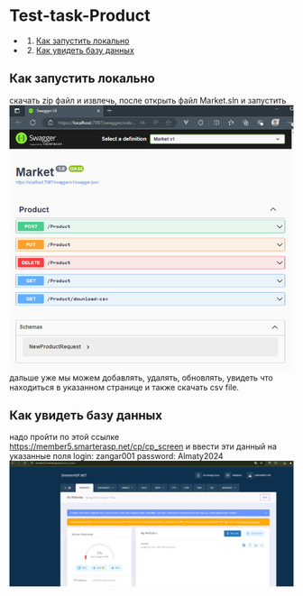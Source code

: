 ﻿# Test-task-Product

* 1. [Как запустить локально](#Какзапуститьлокально)
* 2. [Как увидеть базу данных](#Какувидетьбазуданных)

## <a name='Какзапуститьлокально'>Как запустить локально </a>
скачать zip файл и извлечь, после открыть файл Market.sln и запустить
![Swagger](/images/swagger.png)
дальше уже мы можем добавлять, удалять, обновлять, увидеть что находиться в указанном странице и также скачать csv file.

## <a name='Какувидетьбазуданных'>Как увидеть базу данных </a>
надо пройти по этой ссылке https://member5.smarterasp.net/cp/cp_screen
и ввести эти данный на указанные поля
login: zangar001
password: Almaty2024
![database](/images/db1.png)

